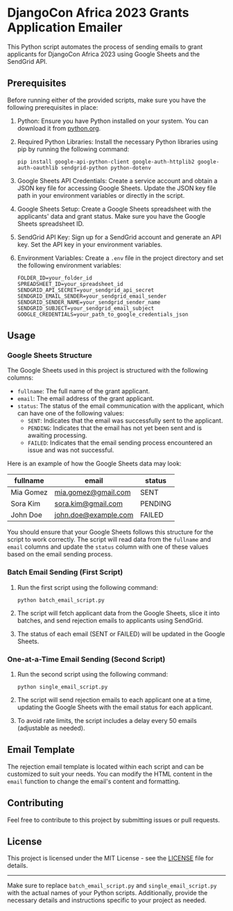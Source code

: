 
# DjangoCon Africa 2023 Grants Application Emailer

This Python script automates the process of sending emails to grant applicants for DjangoCon Africa 2023 using Google Sheets and the SendGrid API.

## Prerequisites

Before running either of the provided scripts, make sure you have the following prerequisites in place:

1. Python: Ensure you have Python installed on your system. You can download it from [python.org](https://www.python.org/downloads/).

2. Required Python Libraries: Install the necessary Python libraries using pip by running the following command:

   ```
   pip install google-api-python-client google-auth-httplib2 google-auth-oauthlib sendgrid-python python-dotenv
   ```

3. Google Sheets API Credentials: Create a service account and obtain a JSON key file for accessing Google Sheets. Update the JSON key file path in your environment variables or directly in the script.

4. Google Sheets Setup: Create a Google Sheets spreadsheet with the applicants' data and grant status. Make sure you have the Google Sheets spreadsheet ID.

5. SendGrid API Key: Sign up for a SendGrid account and generate an API key. Set the API key in your environment variables.

6. Environment Variables: Create a `.env` file in the project directory and set the following environment variables:

   ```
   FOLDER_ID=your_folder_id
   SPREADSHEET_ID=your_spreadsheet_id
   SENDGRID_API_SECRET=your_sendgrid_api_secret
   SENDGRID_EMAIL_SENDER=your_sendgrid_email_sender
   SENDGRID_SENDER_NAME=your_sendgrid_sender_name
   SENDGRID_SUBJECT=your_sendgrid_email_subject
   GOOGLE_CREDENTIALS=your_path_to_google_credentials_json
   ```

## Usage

### Google Sheets Structure

The Google Sheets used in this project is structured with the following columns:

- `fullname`: The full name of the grant applicant.
- `email`: The email address of the grant applicant.
- `status`: The status of the email communication with the applicant, which can have one of the following values:
  - `SENT`: Indicates that the email was successfully sent to the applicant.
  - `PENDING`: Indicates that the email has not yet been sent and is awaiting processing.
  - `FAILED`: Indicates that the email sending process encountered an issue and was not successful.

Here is an example of how the Google Sheets data may look:

|   fullname   |          email         |  status  |
|--------------|------------------------|----------|
| Mia Gomez    | mia.gomez@gmail.com    | SENT     |
| Sora Kim     | sora.kim@gmail.com     | PENDING  |
| John Doe     | john.doe@example.com   | FAILED   |

You should ensure that your Google Sheets follows this structure for the script to work correctly. The script will read data from the `fullname` and `email` columns and update the `status` column with one of these values based on the email sending process.



### Batch Email Sending (First Script)

1. Run the first script using the following command:

   ```
   python batch_email_script.py
   ```

2. The script will fetch applicant data from the Google Sheets, slice it into batches, and send rejection emails to applicants using SendGrid.

3. The status of each email (SENT or FAILED) will be updated in the Google Sheets.

### One-at-a-Time Email Sending (Second Script)

1. Run the second script using the following command:

   ```
   python single_email_script.py
   ```

2. The script will send rejection emails to each applicant one at a time, updating the Google Sheets with the email status for each applicant.

3. To avoid rate limits, the script includes a delay every 50 emails (adjustable as needed).

## Email Template

The rejection email template is located within each script and can be customized to suit your needs. You can modify the HTML content in the `email` function to change the email's content and formatting.

## Contributing

Feel free to contribute to this project by submitting issues or pull requests.

## License

This project is licensed under the MIT License - see the [LICENSE](LICENSE) file for details.

---

Make sure to replace `batch_email_script.py` and `single_email_script.py` with the actual names of your Python scripts. Additionally, provide the necessary details and instructions specific to your project as needed.
